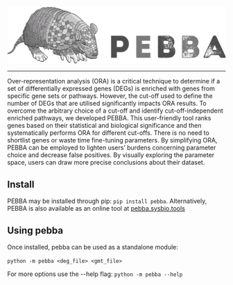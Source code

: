 <p align="center">
  <img  src="https://raw.githubusercontent.com/csbl-br/pebba/master/PEBBA_banner.png">
</p>

---------------------------------------

Over-representation analysis (ORA) is a critical technique to determine if a set of differentially expressed genes (DEGs) is enriched with genes from specific gene sets or pathways. However, the cut-off used to define the number of DEGs that are utilised significantly impacts ORA results. To overcome the arbitrary choice of a cut-off and identify cut-off-independent enriched pathways, we developed PEBBA. This user-friendly tool ranks genes based on their statistical and biological significance and then systematically performs ORA for different cut-offs. There is no need to shortlist genes or waste time fine-tuning parameters. By simplifying ORA, PEBBA can be employed to lighten users’ burdens concerning parameter choice and decrease false positives. By visually exploring the parameter space, users can draw more precise conclusions about their dataset.

## Install
PEBBA may be installed through pip: `pip install pebba`.
Alternatively, PEBBA is also available as an online tool at [pebba.sysbio.tools](https://pebba.sysbio.tools/)


## Using pebba
Once installed, pebba can be used as a standalone module:

`python -m pebba <deg_file> <gmt_file>`


For more options use the --help flag: `python -m pebba --help`
